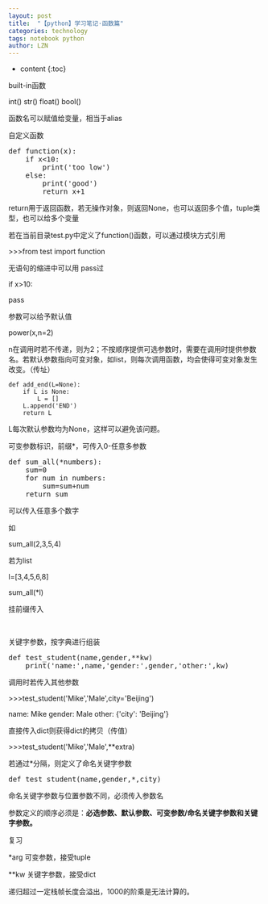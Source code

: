 ```yaml
---
layout: post
title:  "【python】学习笔记·函数篇" 
categories: technology
tags: notebook python
author: LZN
---
```


* content
{:toc}

built-in函数

int() str() float() bool()

函数名可以赋值给变量，相当于alias

自定义函数
<pre>def function(x):
    if x&lt;10:
        print('too low')
    else:
        print('good')
        return x+1</pre>
return用于返回函数，若无操作对象，则返回None，也可以返回多个值，tuple类型，也可以给多个变量

若在当前目录test.py中定义了function()函数，可以通过模块方式引用

&gt;&gt;&gt;from test import function

无语句的缩进中可以用 pass过

if x&gt;10:

pass

参数可以给予默认值

power(x,n=2)

n在调用时若不传递，则为2；不按顺序提供可选参数时，需要在调用时提供参数名。若默认参数指向可变对象，如list，则每次调用函数，均会使得可变对象发生改变。（传址）
<pre><code class="python"><span class="function"><span class="keyword">def</span> <span class="title">add_end</span><span class="params">(L=None)</span>:</span>
    <span class="keyword">if</span> L <span class="keyword">is</span> <span class="built_in">None</span>:
        L = []
    L.append(<span class="string">'END'</span>)
    <span class="keyword">return</span> L</code></pre>
L每次默认参数均为None，这样可以避免该问题。

可变参数标识，前缀*，可传入0-任意多参数
<pre>def sum_all(*numbers):
    sum=0
    for num in numbers:
        sum=sum+num
    return sum</pre>
可以传入任意多个数字

如

sum_all(2,3,5,4)

若为list

l=[3,4,5,6,8]

sum_all(*l)

挂前缀传入

&nbsp;

关键字参数，按字典进行组装
<pre>def test_student(name,gender,**kw)
    print('name:',name,'gender:',gender,'other:',kw)</pre>
调用时若传入其他参数

&gt;&gt;&gt;test_student('Mike','Male',city='Beijing')

name: Mike gender: Male other: {'city': 'Beijing'}

直接传入dict则获得dict的拷贝（传值）

&gt;&gt;&gt;test_student('Mike','Male',**extra)

若通过*分隔，则定义了命名关键字参数
<pre>def test_student(name,gender,*,city)</pre>
命名关键字参数与位置参数不同，必须传入参数名

参数定义的顺序必须是：<strong>必选参数、默认参数、可变参数/命名关键字参数和关键字参数。</strong>

复习

*arg 可变参数，接受tuple

**kw 关键字参数，接受dict

递归超过一定栈帧长度会溢出，1000的阶乘是无法计算的。
